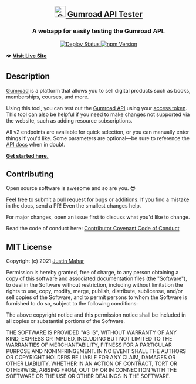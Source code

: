 <h2 align="center">
  <a href="https://github.com/justinmahar/gumroad-api-tester-webapp">
    <img alt="Gumroad API Tester" src="https://github.com/justinmahar/gumroad-api-tester-webapp/raw/master/static/media/site-icon.png" width="30" />
  </a>
  <a href="https://github.com/justinmahar/gumroad-api-tester-webapp">
    Gumroad API Tester
  </a>
</h2>
<h3 align="center">
  A webapp for easily testing the Gumroad API.
</h3>
<p align="center">
  <a href="https://github.com/justinmahar/gumroad-api-tester-webapp/actions?query=workflow%3ADeploy">
    <img src="https://github.com/justinmahar/gumroad-api-tester-webapp/workflows/Deploy/badge.svg" alt="Deploy Status"/>
  </a>
  <a href="https://badge.fury.io/js/gumroad-api-tester-webapp">
    <img src="https://badge.fury.io/js/gumroad-api-tester-webapp.svg" alt="npm Version"/>
  </a>
</p>

👁️ **[Visit Live Site](https://justinmahar.github.io/gumroad-api-tester-webapp/)**

## Description

[Gumroad](https://gumroad.com/) is a platform that allows you to sell digital products such as books, memberships, courses, and more.

Using this tool, you can test out the [Gumroad API](https://app.gumroad.com/api) using your [access token](https://app.gumroad.com/settings/advanced#application-form). This tool can also be helpful if you need to make changes not supported via the website, such as adding resource subscriptions.

All v2 endpoints are available for quick selection, or you can manually enter things if you'd like. Some parameters are optional—be sure to reference the [API docs](https://app.gumroad.com/api) when in doubt.

**[Get started here.](https://justinmahar.github.io/gumroad-api-tester-webapp/)**

## Contributing

Open source software is awesome and so are you. 😎

Feel free to submit a pull request for bugs or additions. If you find a mistake in the docs, send a PR! Even the smallest changes help.

For major changes, open an issue first to discuss what you'd like to change.

Read the code of conduct here: [Contributor Covenant Code of Conduct](./CODE_OF_CONDUCT.md)

## MIT License

Copyright (c) 2021 [Justin Mahar](https://github.com/justinmahar)

Permission is hereby granted, free of charge, to any person obtaining a copy of this software and associated documentation files (the "Software"), to deal in the Software without restriction, including without limitation the rights to use, copy, modify, merge, publish, distribute, sublicense, and/or sell copies of the Software, and to permit persons to whom the Software is furnished to do so, subject to the following conditions:

The above copyright notice and this permission notice shall be included in all copies or substantial portions of the Software.

THE SOFTWARE IS PROVIDED "AS IS", WITHOUT WARRANTY OF ANY KIND, EXPRESS OR IMPLIED, INCLUDING BUT NOT LIMITED TO THE WARRANTIES OF MERCHANTABILITY, FITNESS FOR A PARTICULAR PURPOSE AND NONINFRINGEMENT. IN NO EVENT SHALL THE AUTHORS OR COPYRIGHT HOLDERS BE LIABLE FOR ANY CLAIM, DAMAGES OR OTHER LIABILITY, WHETHER IN AN ACTION OF CONTRACT, TORT OR OTHERWISE, ARISING FROM, OUT OF OR IN CONNECTION WITH THE SOFTWARE OR THE USE OR OTHER DEALINGS IN THE SOFTWARE.
